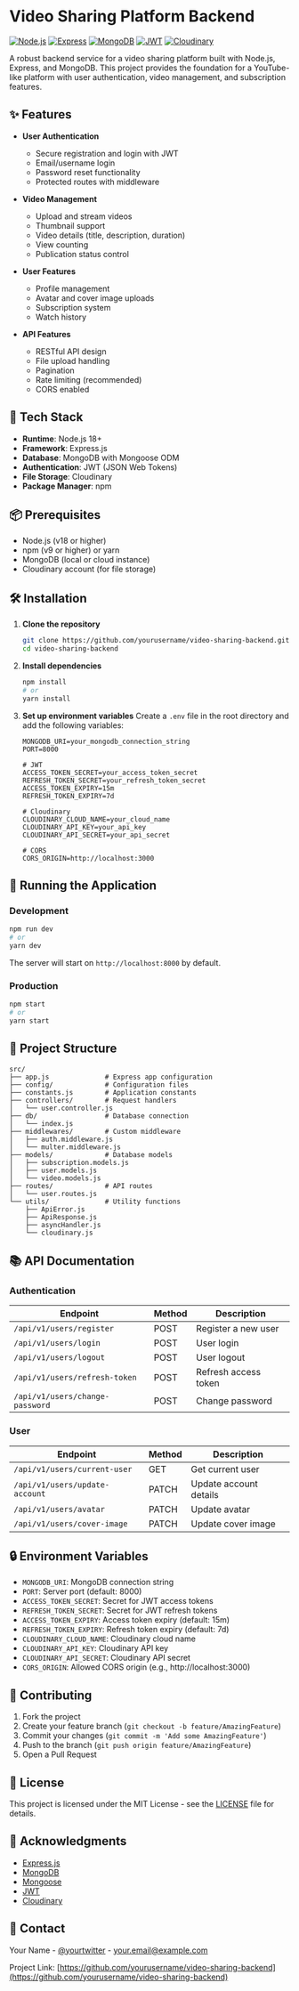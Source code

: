 # Video Sharing Platform Backend

[![Node.js](https://img.shields.io/badge/Node.js-18+-339933?logo=node.js&logoColor=white)](https://nodejs.org/)
[![Express](https://img.shields.io/badge/Express-000000?logo=express&logoColor=white)](https://expressjs.com/)
[![MongoDB](https://img.shields.io/badge/MongoDB-47A248?logo=mongodb&logoColor=white)](https://www.mongodb.com/)
[![JWT](https://img.shields.io/badge/JWT-000000?logo=jsonwebtokens&logoColor=white)](https://jwt.io/)
[![Cloudinary](https://img.shields.io/badge/Cloudinary-3448C5?logo=cloudinary&logoColor=white)](https://cloudinary.com/)

A robust backend service for a video sharing platform built with Node.js, Express, and MongoDB. This project provides the foundation for a YouTube-like platform with user authentication, video management, and subscription features.

## ✨ Features

- **User Authentication**
  - Secure registration and login with JWT
  - Email/username login
  - Password reset functionality
  - Protected routes with middleware

- **Video Management**
  - Upload and stream videos
  - Thumbnail support
  - Video details (title, description, duration)
  - View counting
  - Publication status control

- **User Features**
  - Profile management
  - Avatar and cover image uploads
  - Subscription system
  - Watch history

- **API Features**
  - RESTful API design
  - File upload handling
  - Pagination
  - Rate limiting (recommended)
  - CORS enabled

## 🚀 Tech Stack

- **Runtime**: Node.js 18+
- **Framework**: Express.js
- **Database**: MongoDB with Mongoose ODM
- **Authentication**: JWT (JSON Web Tokens)
- **File Storage**: Cloudinary
- **Package Manager**: npm

## 📦 Prerequisites

- Node.js (v18 or higher)
- npm (v9 or higher) or yarn
- MongoDB (local or cloud instance)
- Cloudinary account (for file storage)

## 🛠️ Installation

1. **Clone the repository**
   ```bash
   git clone https://github.com/yourusername/video-sharing-backend.git
   cd video-sharing-backend
   ```

2. **Install dependencies**
   ```bash
   npm install
   # or
   yarn install
   ```

3. **Set up environment variables**
   Create a `.env` file in the root directory and add the following variables:
   ```env
   MONGODB_URI=your_mongodb_connection_string
   PORT=8000
   
   # JWT
   ACCESS_TOKEN_SECRET=your_access_token_secret
   REFRESH_TOKEN_SECRET=your_refresh_token_secret
   ACCESS_TOKEN_EXPIRY=15m
   REFRESH_TOKEN_EXPIRY=7d
   
   # Cloudinary
   CLOUDINARY_CLOUD_NAME=your_cloud_name
   CLOUDINARY_API_KEY=your_api_key
   CLOUDINARY_API_SECRET=your_api_secret
   
   # CORS
   CORS_ORIGIN=http://localhost:3000
   ```

## 🚀 Running the Application

### Development
```bash
npm run dev
# or
yarn dev
```

The server will start on `http://localhost:8000` by default.

### Production
```bash
npm start
# or
yarn start
```

## 📂 Project Structure

```
src/
├── app.js              # Express app configuration
├── config/             # Configuration files
├── constants.js        # Application constants
├── controllers/        # Request handlers
│   └── user.controller.js
├── db/                 # Database connection
│   └── index.js
├── middlewares/        # Custom middleware
│   ├── auth.middleware.js
│   └── multer.middleware.js
├── models/             # Database models
│   ├── subscription.models.js
│   ├── user.models.js
│   └── video.models.js
├── routes/             # API routes
│   └── user.routes.js
└── utils/              # Utility functions
    ├── ApiError.js
    ├── ApiResponse.js
    ├── asyncHandler.js
    └── cloudinary.js
```

## 📚 API Documentation

### Authentication

| Endpoint | Method | Description |
|----------|--------|-------------|
| `/api/v1/users/register` | POST | Register a new user |
| `/api/v1/users/login` | POST | User login |
| `/api/v1/users/logout` | POST | User logout |
| `/api/v1/users/refresh-token` | POST | Refresh access token |
| `/api/v1/users/change-password` | POST | Change password |

### User

| Endpoint | Method | Description |
|----------|--------|-------------|
| `/api/v1/users/current-user` | GET | Get current user |
| `/api/v1/users/update-account` | PATCH | Update account details |
| `/api/v1/users/avatar` | PATCH | Update avatar |
| `/api/v1/users/cover-image` | PATCH | Update cover image |

## 🔒 Environment Variables

- `MONGODB_URI`: MongoDB connection string
- `PORT`: Server port (default: 8000)
- `ACCESS_TOKEN_SECRET`: Secret for JWT access tokens
- `REFRESH_TOKEN_SECRET`: Secret for JWT refresh tokens
- `ACCESS_TOKEN_EXPIRY`: Access token expiry (default: 15m)
- `REFRESH_TOKEN_EXPIRY`: Refresh token expiry (default: 7d)
- `CLOUDINARY_CLOUD_NAME`: Cloudinary cloud name
- `CLOUDINARY_API_KEY`: Cloudinary API key
- `CLOUDINARY_API_SECRET`: Cloudinary API secret
- `CORS_ORIGIN`: Allowed CORS origin (e.g., http://localhost:3000)

## 🤝 Contributing

1. Fork the project
2. Create your feature branch (`git checkout -b feature/AmazingFeature`)
3. Commit your changes (`git commit -m 'Add some AmazingFeature'`)
4. Push to the branch (`git push origin feature/AmazingFeature`)
5. Open a Pull Request

## 📄 License

This project is licensed under the MIT License - see the [LICENSE](LICENSE) file for details.

## 🙏 Acknowledgments

- [Express.js](https://expressjs.com/)
- [MongoDB](https://www.mongodb.com/)
- [Mongoose](https://mongoosejs.com/)
- [JWT](https://jwt.io/)
- [Cloudinary](https://cloudinary.com/)

## 📧 Contact

Your Name - [@yourtwitter](https://twitter.com/yourtwitter) - your.email@example.com

Project Link: [https://github.com/yourusername/video-sharing-backend](https://github.com/yourusername/video-sharing-backend)
